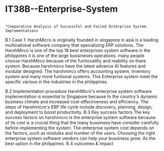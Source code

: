 # IT38B--Enterprise-System
                                                                                                      "Comparative Analysis of Successful and Failed Enterprise System Implementations
                                                                                                      
B.1 Case 1: HarshMicro is originally founded in singapore in asia is a leading multinational software company that specializing ERP solutions. The HarshMirco is one of the top 18 best enterprises system software in the philippines it is one of the large bussineses operations. many people choose HarshMirco because of the funtionallity and reability on there system. Because harshmirco have the latest advance AI features and modular designed. The harshmirco offers accounting system, inventory system and many more funtional systems. This Enterprise system meet the specific various in the industries in the philippines.

B.2 Implementation procedure 
HarshMicro's enterprise system software implementation is essential to Singapore because to the country's dynamic business climate and increased cost-effectiveness and efficiency. The steps of Harshmicro's ERP life cycle include discovery, planning, design, and deployment to boost productivity.
B.3 Key success factors 
The key success factors on harshmicro is the enterprise system software because of its cost is a crucial thing that the many bussiness have consider carefully before implementing the system. The enterprise system cost depends on the factors, such as modules and number of the users. Choosing the right enterprise system software vendors can help your bussiness grow. As the best option in the philippines.
B.4 outcomes & impact

